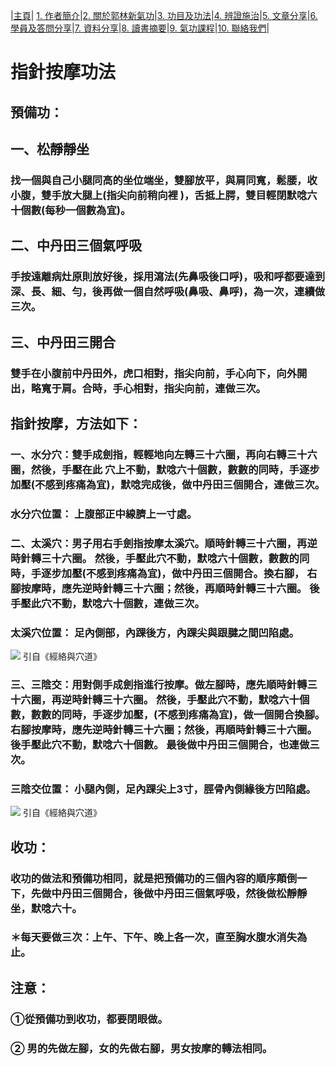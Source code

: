 |[主頁](/README.md)| [1. 作者簡介](/a10.md)|[2. 關於郭林新氣功](/a1.md)|[3. 功目及功法](/a2.md)|[4. 辨證施治](/a3.md)|[5. 文章分享](/a5.md)|[6. 學員及答問分享](/a6.md)|[7. 資料分享](/a7.md)|[8. 讀書摘要](/a4.md)|[9. 氣功課程](/郭林新氣功課程.md)|[10. 聯絡我們](/a9.md)|

# 指針按摩功法

## 預備功：
## 一、松靜靜坐
### 找一個與自己小腿同高的坐位端坐，雙腳放平，與肩同寬，鬆腰，收小腹，雙手放大腿上(指尖向前稍向裡 )，舌抵上腭，雙目輕閉默唸六十個數(每秒一個數為宜)。

## 二、中丹田三個氣呼吸 
### 手按遠離病灶原則放好後，採用瀉法(先鼻吸後口呼)，吸和呼都要達到深、長、細、勻，後再做一個自然呼吸(鼻吸、鼻呼)，為一次，連續做三次。

## 三、中丹田三開合 
### 雙手在小腹前中丹田外，虎口相對，指尖向前，手心向下，向外開出，略寬于肩。合時，手心相對，指尖向前，連做三次。
 
## 指針按摩，方法如下：
### 一、水分穴：雙手成劍指，輕輕地向左轉三十六圈，再向右轉三十六圈，然後，手壓在此 穴上不動，默唸六十個數，數數的同時，手逐步加壓(不感到疼痛為宜)，默唸完成後，做中丹田三個開合，連做三次。
### 水分穴位置： 上腹部正中線臍上一寸處。

### 二、太溪穴：男子用右手劍指按摩太溪穴。順時針轉三十六圈，再逆時針轉三十六圈。 然後，手壓此穴不動，默唸六十個數，數數的同時，手逐步加壓(不感到疼痛為宜)，做中丹田三個開合。換右腳， 右腳按摩時，應先逆時針轉三十六圈；然後，再順時針轉三十六圈。 後手壓此穴不動，默唸六十個數，連做三次。
### 太溪穴位置： 足內側部，內踝後方，內踝尖與跟腱之間凹陷處。
![](https://raw.githubusercontent.com/guolinqigong/guolinqigong.github.io/main/image/taixi.jpg) 引自《經絡與穴道》

### 三、三陰交：用對側手成劍指進行按摩。做左腳時，應先順時針轉三十六圈，再逆時針轉三十六圈。 然後，手壓此穴不動，默唸六十個數，數數的同時，手逐步加壓，(不感到疼痛為宜)，做一個開合換腳。 右腳按摩時，應先逆時針轉三十六圈；然後，再順時針轉三十六圈。 後手壓此穴不動，默唸六十個數。 最後做中丹田三個開合，也連做三次。
### 三陰交位置： 小腿內側，足內踝尖上3寸，脛骨內側緣後方凹陷處。
![](https://raw.githubusercontent.com/guolinqigong/guolinqigong.github.io/main/image/sanyinjiao.jpg) 引自《經絡與穴道》

## 收功：
### 收功的做法和預備功相同，就是把預備功的三個內容的順序顛倒一下，先做中丹田三個開合，後做中丹田三個氣呼吸，然後做松靜靜坐，默唸六十。
 
### ＊每天要做三次：上午、下午、晚上各一次，直至胸水腹水消失為止。

## 注意：
### ①從預備功到收功，都要閉眼做。  
### ② 男的先做左腳，女的先做右腳，男女按摩的轉法相同。 
